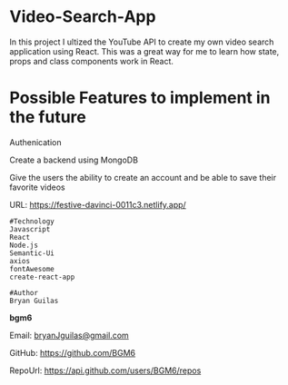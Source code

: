 # Video-Search-App
In this project I ultized the YouTube API to create my own video search application using React.
This was a great way for me to learn how state, props and class components work in React.
    
# Possible Features to implement in the future

Authenication

Create a backend using MongoDB

Give the users the ability to create an account and be able to save  their favorite videos 


URL: https://festive-davinci-0011c3.netlify.app/

    #Technology
    Javascript
    React
    Node.js
    Semantic-Ui
    axios
    fontAwesome
    create-react-app
    
    #Author 
    Bryan Guilas
    
**bgm6**
    
Email: bryanJguilas@gmail.com
    
GitHub: https://github.com/BGM6
    
RepoUrl: https://api.github.com/users/BGM6/repos
